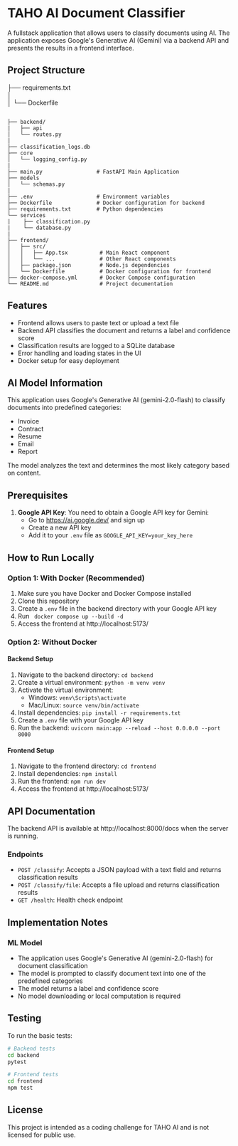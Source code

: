 # TAHO AI Document Classifier

A fullstack application that allows users to classify documents using AI. The application exposes Google's Generative AI (Gemini) via a backend API and presents the results in a frontend interface.

## Project Structure
├── requirements.txt     
│   
│   └── Dockerfile          
```

├── backend/
|   ├── api
│   └── routes.py
|
├── classification_logs.db
├── core
│   └── logging_config.py
|
├── main.py                 # FastAPI Main Application
├── models
│   └── schemas.py
|
├── .env                    # Environment variables
├── Dockerfile              # Docker configuration for backend
├── requirements.txt        # Python dependencies
└── services
|    ├── classification.py
|    └── database.py
| 
├── frontend/
│   ├── src/
│   │   ├── App.tsx          # Main React component
│   │   └── ...              # Other React components
│   ├── package.json         # Node.js dependencies
│   └── Dockerfile           # Docker configuration for frontend
├── docker-compose.yml       # Docker Compose configuration
└── README.md                # Project documentation
```

## Features

- Frontend allows users to paste text or upload a text file
- Backend API classifies the document and returns a label and confidence score
- Classification results are logged to a SQLite database
- Error handling and loading states in the UI
- Docker setup for easy deployment

## AI Model Information

This application uses Google's Generative AI (gemini-2.0-flash) to classify documents into predefined categories:
- Invoice
- Contract
- Resume
- Email
- Report

The model analyzes the text and determines the most likely category based on content.

## Prerequisites

1. **Google API Key**: You need to obtain a Google API key for Gemini:
   - Go to https://ai.google.dev/ and sign up
   - Create a new API key
   - Add it to your `.env` file as `GOOGLE_API_KEY=your_key_here`

## How to Run Locally

### Option 1: With Docker (Recommended)

1. Make sure you have Docker and Docker Compose installed
2. Clone this repository
3. Create a `.env` file in the backend directory with your Google API key
4. Run ` docker compose up --build -d`
5. Access the frontend at http://localhost:5173/

### Option 2: Without Docker

#### Backend Setup

1. Navigate to the backend directory: `cd backend`
2. Create a virtual environment: `python -m venv venv`
3. Activate the virtual environment:
   - Windows: `venv\Scripts\activate`
   - Mac/Linux: `source venv/bin/activate`
4. Install dependencies: `pip install -r requirements.txt`
5. Create a `.env` file with your Google API key
6. Run the backend: `uvicorn main:app --reload --host 0.0.0.0 --port 8000`

#### Frontend Setup

1. Navigate to the frontend directory: `cd frontend`
2. Install dependencies: `npm install`
3. Run the frontend: `npm run dev`
4. Access the frontend at http://localhost:5173/

## API Documentation

The backend API is available at http://localhost:8000/docs when the server is running.

### Endpoints

- `POST /classify`: Accepts a JSON payload with a text field and returns classification results
- `POST /classify/file`: Accepts a file upload and returns classification results
- `GET /health`: Health check endpoint

## Implementation Notes

### ML Model

- The application uses Google's Generative AI (gemini-2.0-flash) for document classification
- The model is prompted to classify document text into one of the predefined categories
- The model returns a label and confidence score
- No model downloading or local computation is required


## Testing

To run the basic tests:

```bash
# Backend tests
cd backend
pytest

# Frontend tests
cd frontend
npm test
```

## License

This project is intended as a coding challenge for TAHO AI and is not licensed for public use.